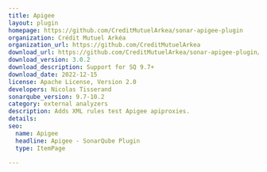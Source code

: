 ```yaml
---
title: Apigee
layout: plugin
homepage: https://github.com/CreditMutuelArkea/sonar-apigee-plugin
organization: Crédit Mutuel Arkéa
organization_url: https://github.com/CreditMutuelArkea
download_url: https://github.com/CreditMutuelArkea/sonar-apigee-plugin/releases/download/v3.0.2/sonar-apigee-plugin-3.0.2.jar
download_version: 3.0.2
download_description: Support for SQ 9.7+
download_date: 2022-12-15
license: Apache License, Version 2.0
developers: Nicolas Tisserand
sonarqube_version: 9.7-10.2
category: external analyzers
description: Adds XML rules test Apigee apiproxies.
details: 
seo:
  name: Apigee
  headline: Apigee - SonarQube Plugin
  type: ItemPage

---
```

